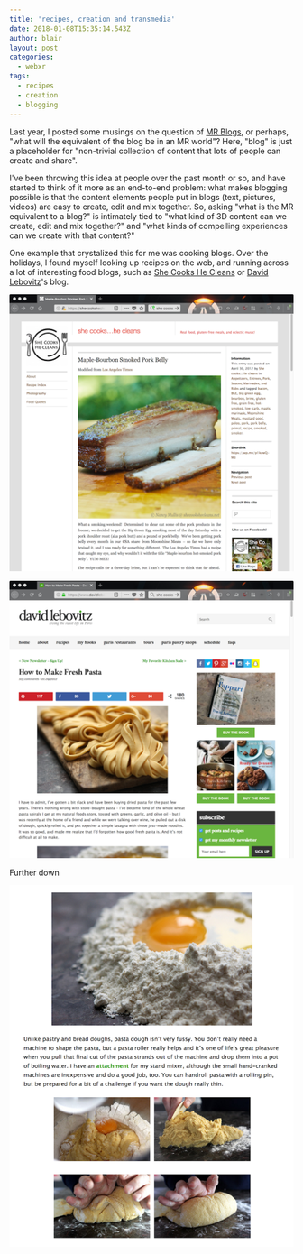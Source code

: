 ```yaml
---
title: 'recipes, creation and transmedia'
date: 2018-01-08T15:35:14.543Z
author: blair
layout: post
categories:
  - webxr
tags:
  - recipes
  - creation
  - blogging
---
```

Last year, I posted some musings on the question of [MR Blogs](/2017/11/14/what-is-an-mr-blog/), or perhaps, "what will the equivalent of the blog be in an MR world"? Here, "blog" is just a placeholder for "non-trivial collection of content that lots of people can create and share".

I've been throwing this idea at people over the past month or so, and have started to think of it more as an end-to-end problem: what makes blogging possible is that the content elements people put in blogs (text, pictures, videos) are easy to create, edit and mix together. So, asking "what is the MR equivalent to a blog?" is intimately tied to "what kind of 3D content can we create, edit and mix together?" and "what kinds of compelling experiences can we create with that content?"

One example that crystalized this for me was cooking blogs. Over the holidays, I found myself looking up recipes on the web, and running across a lot of interesting food blogs, such as [She Cooks He Cleans](https://shecookshecleans.net) or [David Lebovitz](https://www.davidlebovitz.com/)'s blog.

![undefined](/assets/uploads/shecooks.png)

![undefined](/assets/uploads/davidlebovitz.png)

Further down

![undefined](/assets/uploads/davidlebovitz-2.png)
